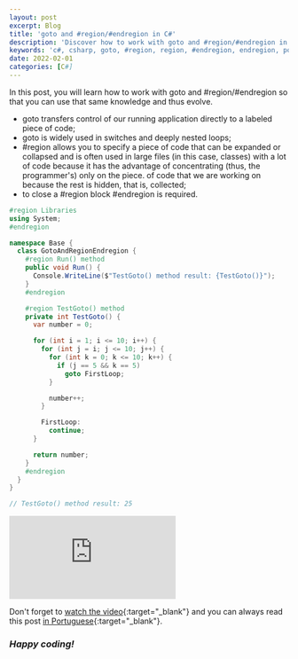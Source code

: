 ```yaml
---
layout: post
excerpt: Blog
title: 'goto and #region/#endregion in C#'
description: 'Discover how to work with goto and #region/#endregion in the C# programming language. Get answers to your questions with the theory and examples presented.'
keywords: 'c#, csharp, goto, #region, region, #endregion, endregion, post'
date: 2022-02-01
categories: [C#]
---
```


In this post, you will learn how to work with goto and #region/#endregion so that you can use that same knowledge and thus evolve.

- goto transfers control of our running application directly to a labeled piece of code;
- goto is widely used in switches and deeply nested loops;
- #region allows you to specify a piece of code that can be expanded or collapsed and is often used in large files (in this case, classes) with a lot of code because it has the advantage of concentrating (thus, the programmer's) only on the piece. of code that we are working on because the rest is hidden, that is, collected;
- to close a #region block #endregion is required.

```csharp
#region Libraries
using System;
#endregion

namespace Base {
  class GotoAndRegionEndregion {
    #region Run() method
    public void Run() {
      Console.WriteLine($"TestGoto() method result: {TestGoto()}");
    }
    #endregion

    #region TestGoto() method
    private int TestGoto() {
      var number = 0;

      for (int i = 1; i <= 10; i++) {
        for (int j = i; j <= 10; j++) {
          for (int k = 0; k <= 10; k++) {
            if (j == 5 && k == 5)
              goto FirstLoop;
          }

          number++;
        }

        FirstLoop:
          continue;
      }

      return number;
    }
    #endregion
  }
}

// TestGoto() method result: 25
```

<div class="video-container">
  <iframe src="https://www.youtube.com/embed/lbgVj7NBFAg" frameborder="0" allowfullscreen></iframe>
</div>

Don't forget to [watch the video](https://youtu.be/lbgVj7NBFAg){:target="\_blank"} and you can always read this post [in Portuguese](https://caffeinealgorithm.com/blog/20220201/goto-e-region-endregion-em-csharp/){:target="\_blank"}.

### _Happy coding!_
